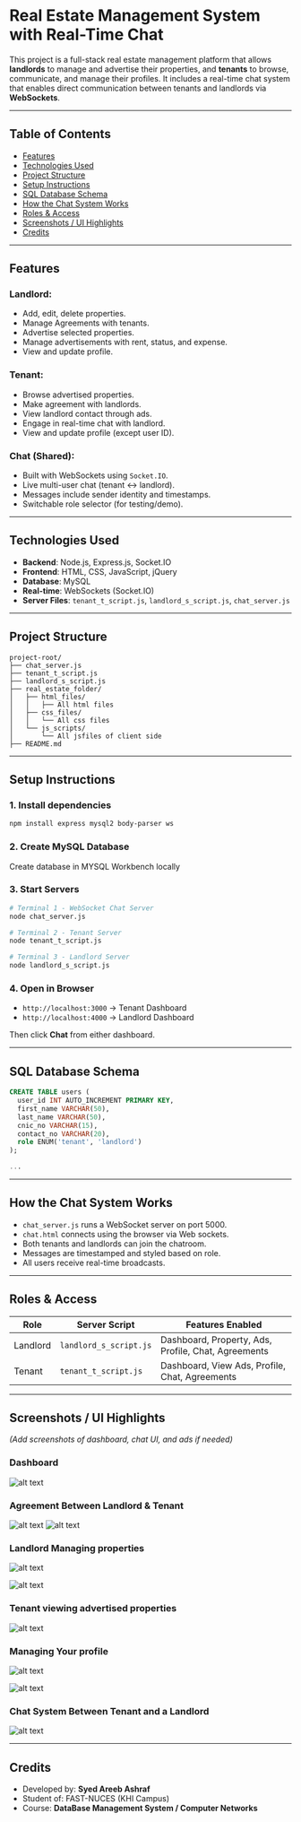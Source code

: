 # Real Estate Management System with Real-Time Chat

This project is a full-stack real estate management platform that allows **landlords** to manage and advertise their properties, and **tenants** to browse, communicate, and manage their profiles. It includes a real-time chat system that enables direct communication between tenants and landlords via **WebSockets**.

---

## Table of Contents
- [Features](#-features)
- [Technologies Used](#-technologies-used)
- [Project Structure](#-project-structure)
- [Setup Instructions](#-setup-instructions)
- [SQL Database Schema](#-sql-database-schema)
- [How the Chat System Works](#-how-the-chat-system-works)
- [Roles & Access](#-roles--access)
- [Screenshots / UI Highlights](#-screenshots--ui-highlights)
- [Credits](#-credits)


---

## Features

### Landlord:
- Add, edit, delete properties.
- Manage Agreements with tenants.
- Advertise selected properties.
- Manage advertisements with rent, status, and expense.
- View and update profile.

### Tenant:
- Browse advertised properties.
- Make agreement with landlords.
- View landlord contact through ads.
- Engage in real-time chat with landlord.
- View and update profile (except user ID).

### Chat (Shared):
- Built with WebSockets using `Socket.IO`.
- Live multi-user chat (tenant ↔ landlord).
- Messages include sender identity and timestamps.
- Switchable role selector (for testing/demo).

---

## Technologies Used

- **Backend**: Node.js, Express.js, Socket.IO
- **Frontend**: HTML, CSS, JavaScript, jQuery
- **Database**: MySQL
- **Real-time**: WebSockets (Socket.IO)
- **Server Files**: `tenant_t_script.js`, `landlord_s_script.js`, `chat_server.js`

---

## Project Structure

```
project-root/
├── chat_server.js
├── tenant_t_script.js
├── landlord_s_script.js
├── real_estate_folder/
│   ├── html_files/
│   │   ├── All html files
│   ├── css_files/
│   │   └── All css files
│   └── js_scripts/
│       └── All jsfiles of client side
├── README.md

```

---

## Setup Instructions

### 1. Install dependencies

```bash
npm install express mysql2 body-parser ws
```

### 2. Create MySQL Database
Create database in MYSQL Workbench locally




### 3. Start Servers

```bash
# Terminal 1 - WebSocket Chat Server
node chat_server.js

# Terminal 2 - Tenant Server
node tenant_t_script.js

# Terminal 3 - Landlord Server
node landlord_s_script.js
```

### 4. Open in Browser

- `http://localhost:3000` → Tenant Dashboard  
- `http://localhost:4000` → Landlord Dashboard  

Then click **Chat** from either dashboard.

---

## SQL Database Schema

```sql
CREATE TABLE users (
  user_id INT AUTO_INCREMENT PRIMARY KEY,
  first_name VARCHAR(50),
  last_name VARCHAR(50),
  cnic_no VARCHAR(15),
  contact_no VARCHAR(20),
  role ENUM('tenant', 'landlord')
);

...

```

---

## How the Chat System Works

- `chat_server.js` runs a WebSocket server on port 5000.
- `chat.html` connects using the browser via Web sockets.
- Both tenants and landlords can join the chatroom.
- Messages are timestamped and styled based on role.
- All users receive real-time broadcasts.

---

## Roles & Access

| Role     | Server Script          | Features Enabled                           |
|----------|------------------------|--------------------------------------------|
| Landlord | `landlord_s_script.js` | Dashboard, Property, Ads, Profile, Chat, Agreements     |
| Tenant   | `tenant_t_script.js`   | Dashboard, View Ads, Profile, Chat, Agreements          |

---

## Screenshots / UI Highlights

_(Add screenshots of dashboard, chat UI, and ads if needed)_


### Dashboard
![alt text](/real_estate_folder/web_pics/image-11.png)

### Agreement Between Landlord & Tenant
![alt text](/real_estate_folder/web_pics/image-6.png)
![alt text](/real_estate_folder/web_pics/image-7.png)


### Landlord Managing properties
![alt text](/real_estate_folder/web_pics/image-4.png)

![alt text](/real_estate_folder/web_pics/image-5.png)

### Tenant viewing advertised properties
![alt text](/real_estate_folder/web_pics/image-3.png)

### Managing Your profile
![alt text](/real_estate_folder/web_pics/image-1.png)

![alt text](/real_estate_folder/web_pics/image-2.png)

### Chat System Between Tenant and a Landlord
![alt text](/real_estate_folder/web_pics/image.png)



---

## Credits

- Developed by: **Syed Areeb Ashraf**
- Student of: FAST-NUCES (KHI Campus)
- Course: **DataBase Management System / Computer Networks**
